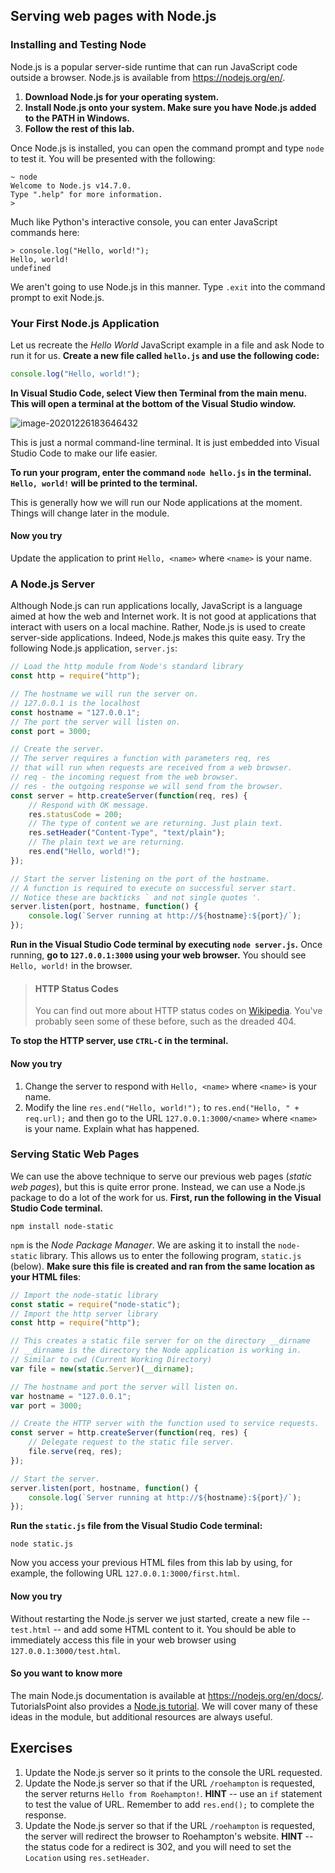 

## Serving web pages with Node.js

### Installing and Testing Node

Node.js is a popular server-side runtime that can run JavaScript code outside a browser. Node.js is available from https://nodejs.org/en/.

1. **Download Node.js for your operating system.**
2. **Install Node.js onto your system. Make sure you have Node.js added to the PATH in Windows.** 
3. **Follow the rest of this lab.**

Once Node.js is installed, you can open the command prompt and type `node` to test it. You will be presented with the following:

```shell
~ node
Welcome to Node.js v14.7.0.
Type ".help" for more information.
>
```

Much like Python's interactive console, you can enter JavaScript commands here:

```shell
> console.log("Hello, world!");
Hello, world!
undefined
```

We aren't going to use Node.js in this manner. Type `.exit` into the command prompt to exit Node.js.

### Your First Node.js Application

Let us recreate the *Hello World* JavaScript example in a file and ask Node to run it for us. **Create a new file called `hello.js` and use the following code:**

```javascript
console.log("Hello, world!");
```

**In Visual Studio Code, select View then Terminal from the main menu. This will open a terminal at the bottom of the Visual Studio window.**

![image-20201226183646432](image-20201226183646432.png)

This is just a normal command-line terminal. It is just embedded into Visual Studio Code to make our life easier.

**To run your program, enter the command `node hello.js` in the terminal. `Hello, world!` will be printed to the terminal.**

This is generally how we will run our Node applications at the moment. Things will change later in the module.

#### Now you try

Update the application to print `Hello, <name>` where `<name>` is your name.

### A Node.js Server

Although Node.js can run applications locally, JavaScript is a language aimed at how the web and Internet work. It is not good at applications that interact with users on a local machine. Rather, Node.js is used to create server-side applications. Indeed, Node.js makes this quite easy. Try the following Node.js application, `server.js`:

```javascript
// Load the http module from Node's standard library
const http = require("http");

// The hostname we will run the server on.
// 127.0.0.1 is the localhost
const hostname = "127.0.0.1";
// The port the server will listen on.
const port = 3000;

// Create the server.
// The server requires a function with parameters req, res
// that will run when requests are received from a web browser.
// req - the incoming request from the web browser.
// res - the outgoing response we will send from the browser.
const server = http.createServer(function(req, res) {
    // Respond with OK message.
    res.statusCode = 200;
    // The type of content we are returning. Just plain text.
    res.setHeader("Content-Type", "text/plain");
    // The plain text we are returning.
    res.end("Hello, world!");
});

// Start the server listening on the port of the hostname.
// A function is required to execute on successful server start.
// Notice these are backticks ` and not single quotes '.
server.listen(port, hostname, function() {
    console.log(`Server running at http://${hostname}:${port}/`);
});
```

**Run in the Visual Studio Code terminal by executing `node server.js`.** Once running, **go to `127.0.0.1:3000` using your web browser.** You should see `Hello, world!` in the browser.

> #### HTTP Status Codes
>
> You can find out more about HTTP status codes on [Wikipedia](https://en.wikipedia.org/wiki/List_of_HTTP_status_codes). You've probably seen some of these before, such as the dreaded 404.

**To stop the HTTP server, use `CTRL-C` in the terminal.**

#### Now you try

1. Change the server to respond with `Hello, <name>` where `<name>` is your name.
2. Modify the line `res.end("Hello, world!");` to `res.end("Hello, " + req.url);` and then go to the URL `127.0.0.1:3000/<name>` where `<name>` is your name. Explain what has happened.

### Serving Static Web Pages

We can use the above technique to serve our previous web pages (*static web pages*), but this is quite error prone. Instead, we can use a Node.js package to do a lot of the work for us. **First, run the following in the Visual Studio Code terminal.**

```shell
npm install node-static
```

`npm` is the *Node Package Manager*. We are asking it to install the `node-static` library. This allows us to enter the following program, `static.js` (below). **Make sure this file is created and ran from the same location as your HTML files**:

```javascript
// Import the node-static library
const static = require("node-static");
// Import the http server library
const http = require("http");

// This creates a static file server for on the directory __dirname
// __dirname is the directory the Node application is working in.
// Similar to cwd (Current Working Directory)
var file = new(static.Server)(__dirname);

// The hostname and port the server will listen on.
var hostname = "127.0.0.1";
var port = 3000;

// Create the HTTP server with the function used to service requests.
const server = http.createServer(function(req, res) {
    // Delegate request to the static file server.
    file.serve(req, res);
});

// Start the server.
server.listen(port, hostname, function() {
    console.log(`Server running at http://${hostname}:${port}/`);
});
```

**Run the `static.js` file from the Visual Studio Code terminal:**

```shell
node static.js
```

Now you access your previous HTML files from this lab by using, for example, the following URL `127.0.0.1:3000/first.html`.

#### Now you try

Without restarting the Node.js server we just started, create a new file -- `test.html` -- and add some HTML content to it. You should be able to immediately access this file in your web browser using `127.0.0.1:3000/test.html`.

#### So you want to know more

The main Node.js documentation is available at https://nodejs.org/en/docs/. TutorialsPoint also provides a [Node.js tutorial](https://www.tutorialspoint.com/nodejs/index.htm). We will cover many of these ideas in the module, but additional resources are always useful.

## Exercises

1. Update the Node.js server so it prints to the console the URL requested.
2. Update the Node.js server so that if the URL `/roehampton` is requested, the server returns `Hello from Roehampton!`. **HINT** -- use an `if` statement to test the value of URL. Remember to add `res.end();` to complete the response.
3. Update the Node.js server so that if the URL `/roehampton` is requested, the server will redirect the browser to Roehampton's website. **HINT** -- the status code for a redirect is 302, and you will need to set the `Location` using `res.setHeader`.
